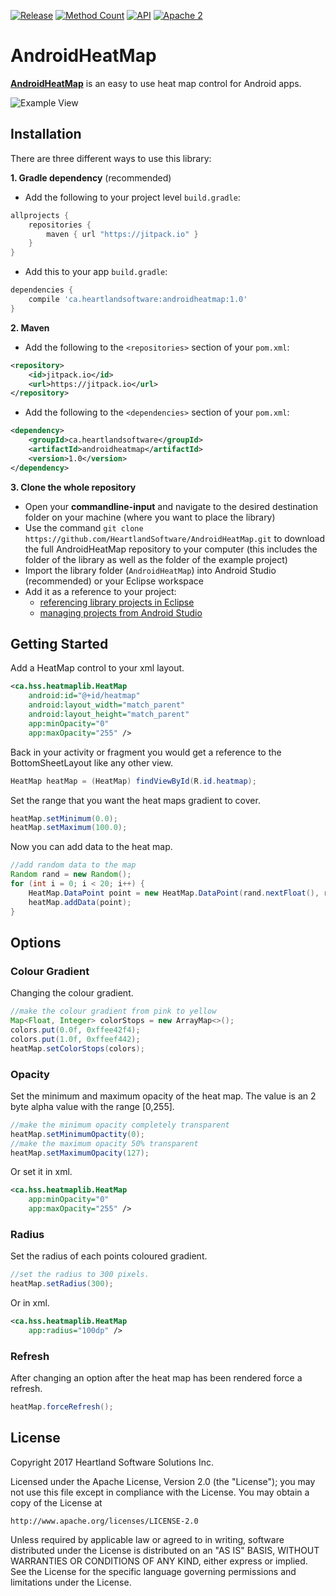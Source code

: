 [![Release](https://jitpack.io/v/ca.heartlandsoftware/androidheatmap.svg)](https://jitpack.io/#ca.heartlandsoftware/androidheatmap)
[![Method Count](https://img.shields.io/badge/Methods%20and%20size-83%20|%209%20KB-e91e63.svg)](http://www.methodscount.com/?lib=ca.heartlandsoftware%3Aandroidheatmap%3A1.0)
[![API](https://img.shields.io/badge/API-18%2B-yellow.svg?style=flat)](https://android-arsenal.com/api?level=18)
[![Apache 2](https://img.shields.io/badge/license-Apache%202-blue.svg)](https://github.com/HeartlandSoftware/AndroidHeatMap/blob/master/LICENSE)

# AndroidHeatMap

[**AndroidHeatMap**](https://github.com/HeartlandSoftware/AndroidHeatMap) is an easy to use heat map control for Android apps.

![Example View](https://raw.githubusercontent.com/HeartlandSoftware/AndroidHeatMap/master/images/screen.png)

## Installation

There are three different ways to use this library:

**1. Gradle dependency** (recommended)

- Add the following to your project level `build.gradle`:

```gradle
allprojects {
	repositories {
		maven { url "https://jitpack.io" }
	}
}
```
- Add this to your app `build.gradle`:

```gradle
dependencies {
	compile 'ca.heartlandsoftware:androidheatmap:1.0'
}
```

**2. Maven**
- Add the following to the `<repositories>` section of your `pom.xml`:

```xml
<repository>
	<id>jitpack.io</id>
	<url>https://jitpack.io</url>
</repository>
```
- Add the following to the `<dependencies>` section of your `pom.xml`:

```xml
<dependency>
	<groupId>ca.heartlandsoftware</groupId>
	<artifactId>androidheatmap</artifactId>
	<version>1.0</version>
</dependency>
```

**3. Clone the whole repository**
 - Open your **commandline-input** and navigate to the desired destination folder on your machine (where you want to place the library)
 - Use the command `git clone https://github.com/HeartlandSoftware/AndroidHeatMap.git` to download the full AndroidHeatMap repository to your computer (this includes the folder of the library as well as the folder of the example project)
 - Import the library folder (`AndroidHeatMap`) into Android Studio (recommended) or your Eclipse workspace
 - Add it as a reference to your project: 
   - [referencing library projects in Eclipse](http://developer.android.com/tools/projects/projects-eclipse.html#ReferencingLibraryProject)
   - [managing projects from Android Studio](https://developer.android.com/sdk/installing/create-project.html)

## Getting Started

Add a HeatMap control to your xml layout.

```xml
<ca.hss.heatmaplib.HeatMap
    android:id="@+id/heatmap"
    android:layout_width="match_parent"
    android:layout_height="match_parent"
    app:minOpacity="0"
    app:maxOpacity="255" />
```

Back in your activity or fragment you would get a reference to the BottomSheetLayout like any other view.
```java
HeatMap heatMap = (HeatMap) findViewById(R.id.heatmap);
```

Set the range that you want the heat maps gradient to cover.

```java
heatMap.setMinimum(0.0);
heatMap.setMaximum(100.0);
```

Now you can add data to the heat map.

```java
//add random data to the map
Random rand = new Random();
for (int i = 0; i < 20; i++) {
    HeatMap.DataPoint point = new HeatMap.DataPoint(rand.nextFloat(), rand.nextFloat(), rand.nextDouble() * 100.0);
    heatMap.addData(point);
}
```

## Options

### Colour Gradient

Changing the colour gradient.

```java
//make the colour gradient from pink to yellow
Map<Float, Integer> colorStops = new ArrayMap<>();
colors.put(0.0f, 0xffee42f4);
colors.put(1.0f, 0xffeef442);
heatMap.setColorStops(colors);
```

### Opacity

Set the minimum and maximum opacity of the heat map. The value is an 2 byte alpha value with the range [0,255].

```java
//make the minimum opacity completely transparent
heatMap.setMinimumOpactity(0);
//make the maximum opacity 50% transparent
heatMap.setMaximumOpacity(127);
```

Or set it in xml.

```xml
<ca.hss.heatmaplib.HeatMap
    app:minOpacity="0"
    app:maxOpacity="255" />
```

### Radius

Set the radius of each points coloured gradient.

```java
//set the radius to 300 pixels.
heatMap.setRadius(300);
```

Or in xml.

```xml
<ca.hss.heatmaplib.HeatMap
    app:radius="100dp" />
```

### Refresh

After changing an option after the heat map has been rendered force a refresh.

```java
heatMap.forceRefresh();
```

## License

Copyright 2017 Heartland Software Solutions Inc.

Licensed under the Apache License, Version 2.0 (the "License");
you may not use this file except in compliance with the License.
You may obtain a copy of the License at

    http://www.apache.org/licenses/LICENSE-2.0

Unless required by applicable law or agreed to in writing, software
distributed under the License is distributed on an "AS IS" BASIS,
WITHOUT WARRANTIES OR CONDITIONS OF ANY KIND, either express or
implied. See the License for the specific language governing
permissions and limitations under the License.
